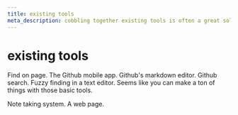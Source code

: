 ```yaml
---
title: existing tools
meta_description: cobbling together existing tools is often a great solution
---
```


# existing tools

Find on page. The Github mobile app. Github's markdown editor. Github search.
Fuzzy finding in a text editor. Seems like you can make a ton of things with
those basic tools.

Note taking system. A web page.
